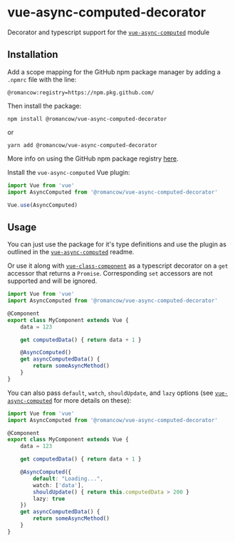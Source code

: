 # vue-async-computed-decorator
Decorator and typescript support for the [`vue-async-computed`](https://github.com/foxbenjaminfox/vue-async-computed) module

## Installation

Add a scope mapping for the GitHub npm package manager by adding a `.npmrc` file with the line:
```
@romancow:registry=https://npm.pkg.github.com/
```

Then install the package:
```
npm install @romancow/vue-async-computed-decorator
```
or
```
yarn add @romancow/vue-async-computed-decorator
```

More info on using the GitHub npm package registry [here](https://help.github.com/en/articles/configuring-npm-for-use-with-github-package-registry#installing-a-package).

Install the `vue-async-computed` Vue plugin:
```javascript
import Vue from 'vue'
import AsyncComputed from '@romancow/vue-async-computed-decorator'

Vue.use(AsyncComputed)
```

## Usage

You can just use the package for it's type definitions and use the plugin as outlined in the [`vue-async-computed`](https://github.com/foxbenjaminfox/vue-async-computed#usage-example) readme.

Or use it along with [`vue-class-component`](https://github.com/vuejs/vue-class-component) as a typescript decorator on a `get` accessor that returns a `Promise`. Corresponding `set` accessors are not supported and will be ignored.
```typescript
import Vue from 'vue'
import AsyncComputed from '@romancow/vue-async-computed-decorator'

@Component
export class MyComponent extends Vue {
	data = 123

	get computedData() { return data + 1 }

	@AsyncComputed()
	get asyncComputedData() {
		return someAsyncMethod()
	}
}
```

You can also pass `default`, `watch`, `shouldUpdate`, and `lazy` options (see [`vue-async-computed`](https://github.com/foxbenjaminfox/vue-async-computed#usage-example) for more details on these):
```typescript
import Vue from 'vue'
import AsyncComputed from '@romancow/vue-async-computed-decorator'

@Component
export class MyComponent extends Vue {
	data = 123

	get computedData() { return data + 1 }

	@AsyncComputed({
		default: "Loading...",
		watch: ['data'],
		shouldUpdate() { return this.computedData > 200 }
		lazy: true
	})
	get asyncComputedData() {
		return someAsyncMethod()
	}
}
```
